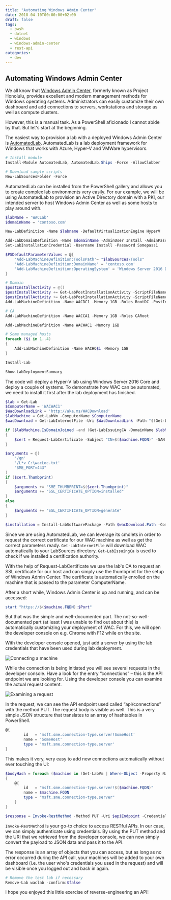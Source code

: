 ```yaml
---
title: "Automating Windows Admin Center"
date: 2018-04-10T00:00:00+02:00
draft: false
tags:
  - pwsh
  - dotnet
  - windows
  - windows-admin-center
  - rest-api
categories:
  - dev
---
```


## Automating Windows Admin Center

We all know that [Windows Admin Center](https://learn.microsoft.com/en-us/windows-server/manage/windows-admin-center/overview), formerly known as Project Honolulu, provides excellent and modern management methods for Windows operating systems. Administrators can easily customize their own dashboard and add connections to servers, workstations and storage as well as compute clusters.

However, this is a manual task. As a PowerShell aficionado I cannot abide by that. But let's start at the beginning.

The easiest way to provision a lab with a deployed Windows Admin Center is [AutomatedLab](https://automatedlab.org). AutomatedLab is a lab deployment framework for Windows that works with Azure, Hyper-V and VMWare hypervisors.

```powershell
# Install module
Install-Module AutomatedLab, AutomatedLab.Ships -Force -AllowClobber

# Download sample scripts
New-LabSourcesFolder -Force
```

AutomatedLab can be installed from the PowerShell gallery and allows you to create complex lab environments very easily. For our example, we will be using AutomatedLab to provision an Active Directory domain with a PKI, our intended server to host Windows Admin Center as well as some hosts to play around with.

```powershell
$labName = 'WACLab'
$domainName = 'contoso.com'

New-LabDefinition -Name $labname -DefaultVirtualizationEngine HyperV

Add-LabDomainDefinition -Name $domainName -AdminUser Install -AdminPassword Somepass1
Set-LabInstallationCredential -Username Install -Password Somepass1

$PSDefaultParameterValues = @{
    'Add-LabMachineDefinition:ToolsPath'= "$labSources\Tools"
    'Add-LabMachineDefinition:DomainName' = 'contoso.com'
    'Add-LabMachineDefinition:OperatingSystem' = 'Windows Server 2016 Datacenter'
}

# Domain
$postInstallActivity = @()
$postInstallActivity += Get-LabPostInstallationActivity -ScriptFileName 'New-ADLabAccounts 2.0.ps1' -DependencyFolder $labSources\PostInstallationActivities\PrepareFirstChildDomain
$postInstallActivity += Get-LabPostInstallationActivity -ScriptFileName PrepareRootDomain.ps1 -DependencyFolder $labSources\PostInstallationActivities\PrepareRootDomain
Add-LabMachineDefinition -Name WACDC1 -Memory 1GB -Roles RootDC -PostInstallationActivity $postInstallActivity

# CA
Add-LabMachineDefinition -Name WACCA1 -Memory 1GB -Roles CARoot

Add-LabMachineDefinition -Name WACWAC1 -Memory 1GB

# Some managed hosts
foreach ($i in 1..4)
{
    Add-LabMachineDefinition -Name WACHO$i -Memory 1GB
}

Install-Lab

Show-LabDeploymentSummary
```

The code will deploy a Hyper-V lab using Windows Server 2016 Core and deploy a couple of systems. To demonstrate how WAC can be automated, we need to install it first after the lab deployment has finished.

```powershell
$lab = Get-Lab
$ComputerName = 'WACWAC1'
$WacDownloadLink = 'http://aka.ms/WACDownload'
$labMachine = Get-LabVm -ComputerName $ComputerName
$wacDownload = Get-LabInternetFile -Uri $WacDownloadLink -Path "$(Get-LabSourcesLocationInternal -Local)\SoftwarePackages\WAC.msi" -PassThru -NoDisplay

if ($labMachine.IsDomainJoined -and (Get-LabIssuingCA -DomainName $labMachine.DomainName -ErrorAction SilentlyContinue) )
{
    $cert = Request-LabCertificate -Subject "CN=$($machine.FQDN)" -SAN $labMachine.Name -TemplateName WebServer -ComputerName $labMachine -PassThru -ErrorAction Stop
}

$arguments = @(
    '/qn'
    '/L*v C:\wacLoc.txt'
    "SME_PORT=443"
)
if ($cert.Thumbprint)
{
    $arguments += "SME_THUMBPRINT=$($cert.Thumbprint)"
    $arguments += "SSL_CERTIFICATE_OPTION=installed"
}
else
{
    $arguments += "SSL_CERTIFICATE_OPTION=generate"
}

$installation = Install-LabSoftwarePackage -Path $wacDownload.Path -CommandLine $($arguments -join ' ') -ComputerName $labMachine -ExpectedReturnCodes 0, 3010 -PassThru -NoDisplay
```

Since we are using AutomatedLab, we can leverage its cmdlets in order to request the correct certificate for our WAC machine as well as get the correct parameters ready. `Get-LabInternetFile` will download WAC automatically to your LabSources directory. `Get-LabIssuingCa` is used to check if we installed a certification authority.

With the help of Request-LabCertificate we use the lab's CA to request an SSL certificate for our host and can simply use the thumbprint for the setup of Windows Admin Center. The certificate is automatically enrolled on the machine that is passed to the parameter ComputerName.

After a short while, Windows Admin Center is up and running, and can be accessed:

```powershell
start "https://$($machine.FQDN):$Port"
```

But that was the simple and well-documented part. The not-so-well-documented part (at least I was unable to find out about this) is automatically customizing your deployment of WAC. For this, we will open the developer console on e.g. Chrome with F12 while on the site.

With the developer console opened, just add a server by using the lab credentials that have been used during lab deployment.

![Connecting a machine](WAC_AddServer.png)

While the connection is being initiated you will see several requests in the developer console. Have a look for the entry “connections” – this is the API endpoint we are looking for. Using the developer console you can examine the actual request content.

![Examining a request](WAC_Chrome.png)

In the request, we can see the API endpoint used called “api/connections” with the method PUT. The request body is visible as well. This is a very simple JSON structure that translates to an array of hashtables in PowerShell.

```powershell
@{
        id   = 'msft.sme.connection-type.server!SomeHost'
        name = 'SomeHost'
        type = 'msft.sme.connection-type.server'
}
```

This makes it very, very easy to add new connections automatically without ever touching the UI:

```powershell
$bodyHash = foreach ($machine in (Get-LabVm | Where-Object -Property Name -ne $ComputerName))
{
    @{
        id   = "msft.sme.connection-type.server!$($machine.FQDN)"
        name = $machine.FQDN
        type = "msft.sme.connection-type.server"
    }
}

$response = Invoke-RestMethod -Method PUT -Uri $apiEndpoint -Credential $labMachine.GetCredential($lab) -Body $($bodyHash | ConvertTo-Json) -ContentType application/json
```

`Invoke-RestMethod` is your go-to choice to access RESTful APIs. In our case, we can simply authenticate using credentials. By using the PUT method and the URI that we retrieved from the developer console, we can now simply convert the payload to JSON data and pass it to the API.

The response is an array of objects that you can access, but as long as no error occurred during the API call, your machines will be added to your own dashboard (i.e. the user who's credentials you used in the request) and will be visible once you logged out and back in again.

```powershell
# Remove the test lab if necessary
Remove-Lab waclab -confirm:$false
```

I hope you enjoyed this little exercise of reverse-engineering an API!

